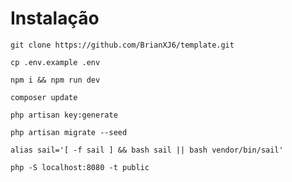# Instalação

```shell
git clone https://github.com/BrianXJ6/template.git
```

```shell
cp .env.example .env
```

```shell
npm i && npm run dev
```

```shell
composer update
```

```shell
php artisan key:generate
```

```shell
php artisan migrate --seed
```

```shell
alias sail='[ -f sail ] && bash sail || bash vendor/bin/sail'
```

```shell
php -S localhost:8080 -t public
```
